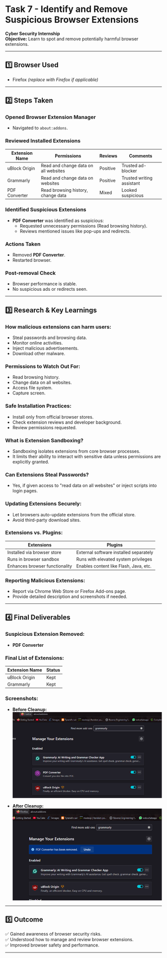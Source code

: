 # Task 7 - Identify and Remove Suspicious Browser Extensions
**Cyber Security Internship**  
**Objective:** Learn to spot and remove potentially harmful browser extensions.

---

## 1️⃣ Browser Used
- Firefox *(replace with Firefox if applicable)*

---

## 2️⃣ Steps Taken

### Opened Browser Extension Manager
- Navigated to `about:addons`.

### Reviewed Installed Extensions
| Extension Name  | Permissions | Reviews  | Comments |
|-----------------|-------------|----------|----------|
| uBlock Origin   | Read and change data on all websites | Positive | Trusted ad-blocker |
| Grammarly       | Read and change data on websites | Positive | Trusted writing assistant |
| PDF Converter   | Read browsing history, change data | Mixed    | Looked suspicious |

### Identified Suspicious Extensions
- **PDF Converter** was identified as suspicious:
  - Requested unnecessary permissions (Read browsing history).
  - Reviews mentioned issues like pop-ups and redirects.

### Actions Taken
- Removed **PDF Converter**.
- Restarted browser.

### Post-removal Check
- Browser performance is stable.
- No suspicious ads or redirects seen.

---

## 3️⃣ Research & Key Learnings

### How malicious extensions can harm users:
- Steal passwords and browsing data.
- Monitor online activities.
- Inject malicious advertisements.
- Download other malware.

### Permissions to Watch Out For:
- Read browsing history.
- Change data on all websites.
- Access file system.
- Capture screen.

### Safe Installation Practices:
- Install only from official browser stores.
- Check extension reviews and developer background.
- Review permissions requested.

### What is Extension Sandboxing?
- Sandboxing isolates extensions from core browser processes.
- It limits their ability to interact with sensitive data unless permissions are explicitly granted.

### Can Extensions Steal Passwords?
- Yes, if given access to "read data on all websites" or inject scripts into login pages.

### Updating Extensions Securely:
- Let browsers auto-update extensions from the official store.
- Avoid third-party download sites.

### Extensions vs. Plugins:
| Extensions                      | Plugins                              |
|---------------------------------|--------------------------------------|
| Installed via browser store     | External software installed separately |
| Runs in browser sandbox         | Runs with elevated system privileges  |
| Enhances browser functionality  | Enables content like Flash, Java, etc. |

### Reporting Malicious Extensions:
- Report via Chrome Web Store or Firefox Add-ons page.
- Provide detailed description and screenshots if needed.

---

## 4️⃣ Final Deliverables

### Suspicious Extension Removed:
- **PDF Converter**

### Final List of Extensions:
| Extension Name  | Status |
|-----------------|--------|
| uBlock Origin   | Kept   |
| Grammarly       | Kept   |

### Screenshots:
- **Before Cleanup:**  
  ![Before Cleanup](screenshots/before_cleanup.png)

- **After Cleanup:**  
  ![After Cleanup](screenshots/after_cleanup.png)

---

## 5️⃣ Outcome
✅ Gained awareness of browser security risks.  
✅ Understood how to manage and review browser extensions.  
✅ Improved browser safety and performance.

---

